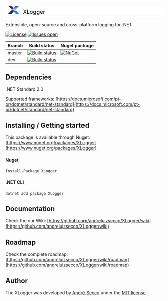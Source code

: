 ![](https://raw.githubusercontent.com/andreluizsecco/XLogger/dev/logo_horizontal.png)

Extensible, open-source and cross-platform logging for .NET

[![License](https://img.shields.io/github/license/andreluizsecco/xlogger.svg)](LICENSE)
[![Issues open](https://img.shields.io/github/issues/andreluizsecco/xlogger.svg)](https://github.com/andreluizsecco/XLogger/issues)

Branch | Build status | Nuget package
-------|-------|--------------
master | [![Build status](https://ci.appveyor.com/api/projects/status/oy7du8jttvv1jryn/branch/master?svg=true)](https://ci.appveyor.com/project/andreluizsecco/xlogger-di9ct/branch/master)|[![NuGet](https://img.shields.io/nuget/v/XLogger.svg?style=flat-square&label=nuget)](https://www.nuget.org/packages/XLogger/)
dev | [![Build status](https://ci.appveyor.com/api/projects/status/8xl5jtnbnn2dgy15/branch/dev?svg=true)](https://ci.appveyor.com/project/andreluizsecco/xlogger/branch/dev)|-

## Dependencies
.NET Standard 2.0

Supported frameworks: [https://docs.microsoft.com/pt-br/dotnet/standard/net-standard](https://docs.microsoft.com/pt-br/dotnet/standard/net-standard)

## Installing / Getting started

This package is available through Nuget: [https://www.nuget.org/packages/XLogger](https://www.nuget.org/packages/XLogger)

#### Nuget
```
Install-Package XLogger
```

#### .NET CLI
```
dotnet add package XLogger
```
## Documentation

Check the our Wiki: [https://github.com/andreluizsecco/XLogger/wiki](https://github.com/andreluizsecco/XLogger/wiki)

## Roadmap

Check the complete roadmap: [https://github.com/andreluizsecco/XLogger/wiki/roadmap](https://github.com/andreluizsecco/XLogger/wiki/roadmap)

## Author

The XLogger was developed by [André Secco](http://andresecco.com.br) under the [MIT license](LICENSE).
